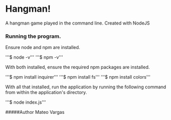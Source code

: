 # Hangman!
A hangman game played in the command line. Created with NodeJS

### Running the program.
Ensure node and npm are installed.

'''$ node -v'''
'''$ npm -v'''

With both installed, ensure the required npm packages are installed.

'''$ npm install inquirer'''
'''$ npm install fs'''
'''$ npm install colors'''

With all that installed, run the application by running the following
command from within the application's directory.

'''$ node index.js'''


#####Author
Mateo Vargas 
